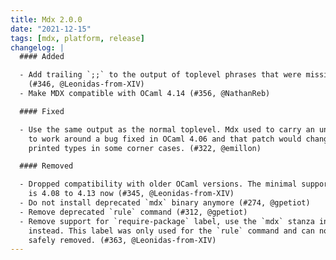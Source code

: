 ```yaml
---
title: Mdx 2.0.0
date: "2021-12-15"
tags: [mdx, platform, release]
changelog: |
  #### Added

  - Add trailing `;;` to the output of toplevel phrases that were missing it.
    (#346, @Leonidas-from-XIV)
  - Make MDX compatible with OCaml 4.14 (#356, @NathanReb)

  #### Fixed

  - Use the same output as the normal toplevel. Mdx used to carry an unsafe patch
    to work around a bug fixed in OCaml 4.06 and that patch would change the
    printed types in some corner cases. (#322, @emillon)

  #### Removed

  - Dropped compatibility with older OCaml versions. The minimal supported range
    is 4.08 to 4.13 now (#345, @Leonidas-from-XIV)
  - Do not install deprecated `mdx` binary anymore (#274, @gpetiot)
  - Remove deprecated `rule` command (#312, @gpetiot)
  - Remove support for `require-package` label, use the `mdx` stanza in dune
    instead. This label was only used for the `rule` command and can now be
    safely removed. (#363, @Leonidas-from-XIV)
---
```

